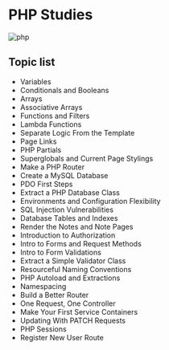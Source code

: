 # PHP Studies

![php](https://img.shields.io/badge/PHP-8.3-blue)

## Topic list

- Variables
- Conditionals and Booleans
- Arrays
- Associative Arrays
- Functions and Filters
- Lambda Functions
- Separate Logic From the Template
- Page Links
- PHP Partials
- Superglobals and Current Page Stylings
- Make a PHP Router
- Create a MySQL Database
- PDO First Steps
- Extract a PHP Database Class
- Environments and Configuration Flexibility
- SQL Injection Vulnerabilities
- Database Tables and Indexes
- Render the Notes and Note Pages
- Introduction to Authorization
- Intro to Forms and Request Methods
- Intro to Form Validations
- Extract a Simple Validator Class
- Resourceful Naming Conventions
- PHP Autoload and Extractions
- Namespacing
- Build a Better Router
- One Request, One Controller
- Make Your First Service Containers
- Updating With PATCH Requests
- PHP Sessions
- Register New User Route
